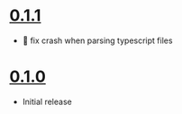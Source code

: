 # [0.1.1](https://github.com/vikaspotluri123/ng-class-list-extractor/releases/tag/v0.1.1)

 - :bug: fix crash when parsing typescript files

# [0.1.0](https://github.com/vikaspotluri123/ng-class-list-extractor/releases/tag/v0.1.0)

 - Initial release